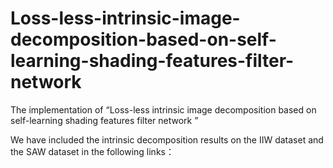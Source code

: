 # Loss-less-intrinsic-image-decomposition-based-on-self-learning-shading-features-filter-network
The implementation of “Loss-less intrinsic image decomposition based on self-learning shading features filter network ”


We have included the intrinsic decomposition results on the IIW dataset and the SAW dataset in the following links：
